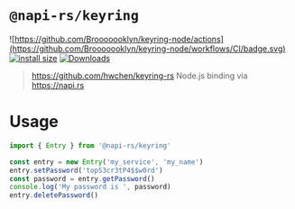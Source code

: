 # `@napi-rs/keyring`

![https://github.com/Brooooooklyn/keyring-node/actions](https://github.com/Brooooooklyn/keyring-node/workflows/CI/badge.svg)
[![install size](https://packagephobia.com/badge?p=@napi-rs/keyring)](https://packagephobia.com/result?p=@napi-rs/keyring)
[![Downloads](https://img.shields.io/npm/dm/@napi-rs/keyring.svg?sanitize=true)](https://npmcharts.com/compare/@napi-rs/keyring?minimal=true)

> https://github.com/hwchen/keyring-rs Node.js binding via https://napi.rs

# Usage

```js
import { Entry } from '@napi-rs/keyring'

const entry = new Entry('my_service', 'my_name')
entry.setPassword('topS3cr3tP4$$w0rd')
const password = entry.getPassword()
console.log('My password is ', password)
entry.deletePassword()
```
